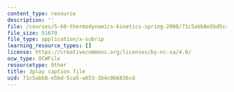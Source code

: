 ```yaml
---
content_type: resource
description: ''
file: /courses/5-60-thermodynamics-kinetics-spring-2008/71c5abb8e5bd5ca5a6533b4c0b6836cd_e124JF_DHCQ.vtt
file_size: 51670
file_type: application/x-subrip
learning_resource_types: []
license: https://creativecommons.org/licenses/by-nc-sa/4.0/
ocw_type: OCWFile
resourcetype: Other
title: 3play caption file
uid: 71c5abb8-e5bd-5ca5-a653-3b4c0b6836cd
---
```

